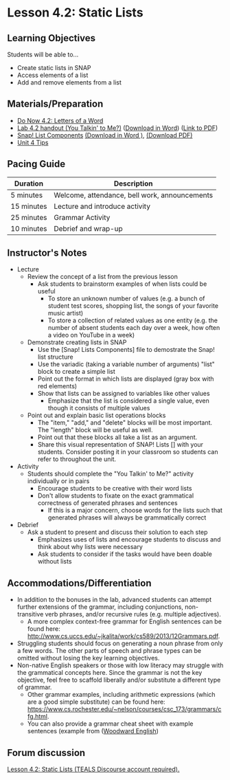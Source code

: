 # Lesson 4.2: Static Lists

## Learning Objectives

Students will be able to...

-   Create static lists in SNAP
-   Access elements of a list
-   Add and remove elements from a list

## Materials/Preparation

-   [Do Now 4.2: Letters of a Word](do_now_42.md)
-   [Lab 4.2 handout (You Talkin' to Me?)](lab_42.md) ([Download in Word](https://github.com/TEALSK12/introduction-to-computer-science/raw/master/Unit%204%20Word/Lab%204.2%20You%20Talkin%20To%20Me.docx)) ([Link to PDF](https://github.com/TEALSK12/introduction-to-computer-science/raw/master/Unit%204%20PDF/Lab%204.2%20You%20Talkin%20To%20Me.pdf))
-   [Snap! List Components] [(Download in Word )](https://github.com/TEALSK12/introduction-to-computer-science/blob/master/Unit%204%20Word/SNAP%20Lists%20Components.docx?raw=true), [(Download PDF)](https://github.com/TEALSK12/introduction-to-computer-science/raw/master/Unit%204%20PDF/SNAP%20Lists%20Components.pdf)
-   [Unit 4 Tips](unit_4_tips.md)

## Pacing Guide

| Duration   | Description                                   |
| ---------- | --------------------------------------------- |
| 5 minutes  | Welcome, attendance, bell work, announcements |
| 15 minutes | Lecture and introduce activity                |
| 25 minutes | Grammar Activity                              |
| 10 minutes | Debrief and wrap-up                           |

## Instructor's Notes

-   Lecture
    -   Review the concept of a list from the previous lesson
        -   Ask students to brainstorm examples of when lists could be useful
            -   To store an unknown number of values (e.g. a bunch of student test scores, shopping list, the songs of your favorite music artist)
            -   To store a collection of related values as one entity (e.g. the number of absent students each day over a week, how often a video on YouTube in a week)
    -   Demonstrate creating lists in SNAP
        -   Use the [Snap! Lists Components] file to demostrate the Snap! list structure
        -   Use the variadic (taking a variable number of arguments) "list" block to create a simple list
        -   Point out the format in which lists are displayed (gray box with red elements)
        -   Show that lists can be assigned to variables like other values
            -   Emphasize that the list is considered a single value, even though it consists of multiple values
    -   Point out and explain basic list operations blocks
        -   The "item," "add," and "delete" blocks will be most important.  The "length" block will be useful as well.
        -   Point out that these blocks all take a list as an argument.
        -   Share this visual representation of SNAP! Lists [] with your students. Consider posting it in your classroom so students can refer to throughout the unit.
-   Activity
    -   Students should complete the "You Talkin' to Me?" activity individually or in pairs
        -   Encourage students to be creative with their word lists
        -   Don't allow students to fixate on the exact grammatical correctness of generated phrases and sentences
            -   If this is a major concern, choose words for the lists such that generated phrases will always be grammatically correct
-   Debrief
    -   Ask a student to present and discuss their solution to each step
        -   Emphasizes uses of lists and encourage students to discuss and think about why lists were necessary
        -   Ask students to consider if the tasks would have been doable without lists

## Accommodations/Differentiation

-   In addition to the bonuses in the lab, advanced students can attempt further extensions of the grammar, including conjunctions, non-transitive verb phrases, and/or recursive rules (e.g. multiple adjectives).  
    -   A more complex context-free grammar for English sentences can be found here: <http://www.cs.uccs.edu/~jkalita/work/cs589/2013/12Grammars.pdf>.  
-   Struggling students should focus on generating a noun phrase from only a few words.  The other parts of speech and phrase types can be omitted without losing the key learning objectives.
-   Non-native English speakers or those with low literacy may struggle with the grammatical concepts here.  Since the grammar is not the key objective, feel free to scaffold liberally and/or substitute a different type of grammar.
    -   Other grammar examples, including arithmetic expressions (which are a good simple substitute) can be found here: <https://www.cs.rochester.edu/~nelson/courses/csc_173/grammars/cfg.html>.
    -   You can also provide a grammar cheat sheet with example sentences (example from ([Woodward English](https://www.woodwardenglish.com/wp-content/uploads/2018/01/parts-of-speech-english.jpg)) 


## Forum discussion

<a href="http://forums.tealsk12.org/c/intro-unit-4-lists/lesson-4-2-static-lists" target="_blank">
Lesson 4.2: Static Lists (TEALS Discourse account required).</a>

[Snap! List Components]: https://github.com/TEALSK12/introduction-to-computer-science/blob/master/Unit%204%20Word/SNAP%20Lists%20Components.docx?raw=true
